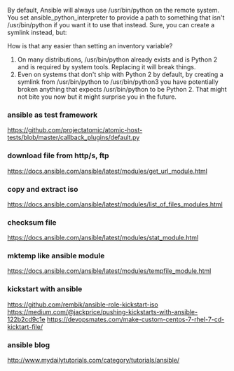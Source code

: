 By default, Ansible will always use /usr/bin/python on the remote system.
You set ansible_python_interpreter to provide a path to something that isn't
/usr/bin/python if you want it to use that instead. Sure, you can create a
symlink instead, but:

How is that any easier than setting an inventory variable?
1. On many distributions, /usr/bin/python already exists and is Python 2 and is
required by system tools. Replacing it will break things.
1. Even on systems that don't ship with Python 2 by default, by creating a
symlink from /usr/bin/python to /usr/bin/python3 you have potentially broken
anything that expects /usr/bin/python to be Python 2. That might not bite
you now but it might surprise you in the future.

### ansible as test framework
https://github.com/projectatomic/atomic-host-tests/blob/master/callback_plugins/default.py

### download file from http/s, ftp
https://docs.ansible.com/ansible/latest/modules/get_url_module.html

### copy and extract iso
https://docs.ansible.com/ansible/latest/modules/list_of_files_modules.html

### checksum file
https://docs.ansible.com/ansible/latest/modules/stat_module.html

### mktemp like ansible module
https://docs.ansible.com/ansible/latest/modules/tempfile_module.html

### kickstart with ansible
https://github.com/rembik/ansible-role-kickstart-iso
https://medium.com/@jackprice/pushing-kickstarts-with-ansible-122b2cd9c1e
https://devopsmates.com/make-custom-centos-7-rhel-7-cd-kicktart-file/

### ansible blog
http://www.mydailytutorials.com/category/tutorials/ansible/
